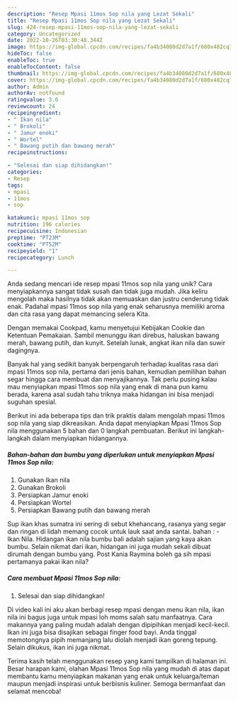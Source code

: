 ```yaml
---
description: "Resep Mpasi 11mos Sop nila yang Lezat Sekali"
title: "Resep Mpasi 11mos Sop nila yang Lezat Sekali"
slug: 424-resep-mpasi-11mos-sop-nila-yang-lezat-sekali
category: Uncategorized
date: 2022-10-26T03:30:48.344Z
image: https://img-global.cpcdn.com/recipes/fa4b34080d2d7a1f/680x482cq70/mpasi-11mos-sop-nila-foto-resep-utama.jpg
hideToc: false
enableToc: true
enableTocContent: false
thumbnail: https://img-global.cpcdn.com/recipes/fa4b34080d2d7a1f/680x482cq70/mpasi-11mos-sop-nila-foto-resep-utama.jpg
cover: https://img-global.cpcdn.com/recipes/fa4b34080d2d7a1f/680x482cq70/mpasi-11mos-sop-nila-foto-resep-utama.jpg
author: Admin
authorAv: notfound
ratingvalue: 3.6
reviewcount: 24
recipeingredient:
- " Ikan nila"
- " Brokoli"
- " Jamur enoki"
- " Wortel"
- " Bawang putih dan bawang merah"
recipeinstructions:

- "Selesai dan siap dihidangkan!"
categories:
- Resep
tags:
- mpasi
- 11mos
- sop

katakunci: mpasi 11mos sop 
nutrition: 196 calories
recipecuisine: Indonesian
preptime: "PT23M"
cooktime: "PT52M"
recipeyield: "1"
recipecategory: Lunch

---
```





Anda sedang mencari ide resep mpasi 11mos sop nila yang unik? Cara menyiapkannya sangat tidak susah dan tidak juga mudah. Jika keliru mengolah maka hasilnya tidak akan memuaskan dan justru cenderung tidak enak. Padahal mpasi 11mos sop nila yang enak seharusnya memiliki aroma dan cita rasa yang dapat memancing selera Kita.





Dengan memakai Cookpad, kamu menyetujui Kebijakan Cookie dan Ketentuan Pemakaian. Sambil menunggu ikan direbus, haluskan bawang merah, bawang putih, dan kunyit. Setelah lunak, angkat ikan nila dan suwir dagingnya.

Banyak hal yang sedikit banyak berpengaruh terhadap kualitas rasa dari mpasi 11mos sop nila, pertama dari jenis bahan, kemudian pemilihan bahan segar hingga cara membuat dan menyajikannya. Tak perlu pusing kalau mau menyiapkan mpasi 11mos sop nila yang enak di mana pun kamu berada, karena asal sudah tahu triknya maka hidangan ini bisa menjadi suguhan spesial.






Berikut ini ada beberapa tips dan trik praktis dalam mengolah mpasi 11mos sop nila yang siap dikreasikan. Anda dapat menyiapkan Mpasi 11mos Sop nila menggunakan 5 bahan dan 0 langkah pembuatan. Berikut ini langkah-langkah dalam menyiapkan hidangannya.

<!--inarticleads1-->

##### Bahan-bahan dan bumbu yang diperlukan untuk menyiapkan Mpasi 11mos Sop nila:

1. Gunakan  Ikan nila
1. Gunakan  Brokoli
1. Persiapkan  Jamur enoki
1. Persiapkan  Wortel
1. Persiapkan  Bawang putih dan bawang merah


Sup ikan khas sumatra ini sering di sebut khehancang, rasanya yang segar dan ringan di lidah memang cocok untuk lauk saat anda santai. bahan : - Ikan Nila. Hidangan ikan nila bumbu bali adalah sajian yang kaya akan bumbu. Selain nikmat dari ikan, hidangan ini juga mudah sekali dibuat dirumah dengan bumbu yang. Post Kania Raymina boleh ga sih mpasi pertamanya pakai ikan nila? 

<!--inarticleads2-->

##### Cara membuat Mpasi 11mos Sop nila:


1. Selesai dan siap dihidangkan!

Di video kali ini aku akan berbagi resep mpasi dengan menu ikan nila, ikan nila ini bagus juga untuk mpasi loh moms salah satu manfaatnya. Cara makannya yang paling mudah adalah dengan dipipihkan menjadi kecil-kecil. Ikan ini juga bisa disajikan sebagai finger food bayi. Anda tinggal memotongnya pipih memanjang lalu diolah menjadi ikan goreng tepung. Selain dikukus, ikan ini juga nikmat. 

Terima kasih telah menggunakan resep yang kami tampilkan di halaman ini. Besar harapan kami, olahan Mpasi 11mos Sop nila yang mudah di atas dapat membantu kamu menyiapkan makanan yang enak untuk keluarga/teman maupun menjadi inspirasi untuk berbisnis kuliner. Semoga bermanfaat dan selamat mencoba!
